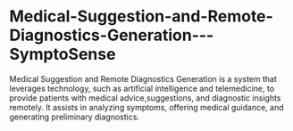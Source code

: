 # Medical-Suggestion-and-Remote-Diagnostics-Generation---SymptoSense
Medical Suggestion and Remote  Diagnostics Generation is a system that leverages technology, such as artificial intelligence and telemedicine, to provide patients with medical advice,suggestions, and diagnostic insights remotely. It assists in analyzing symptoms, offering medical guidance, and generating preliminary diagnostics.
